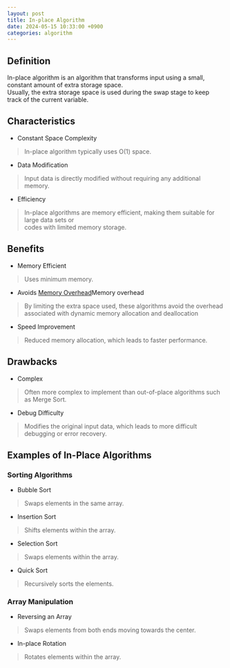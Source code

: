 ```yaml
---
layout: post
title: In-place Algorithm
date: 2024-05-15 10:33:00 +0900
categories: algorithm
---
```

## Definition
In-place algorithm is an algorithm that transforms input using a small, constant amount of extra storage space.  
Usually, the extra storage space is used during the swap stage to keep track of the current variable.

## Characteristics
- Constant Space Complexity
> In-place algorithm typically uses O(1) space.
- Data Modification
> Input data is directly modified without requiring any additional memory.
- Efficiency 
> In-place algorithms are memory efficient, making them suitable for large data sets or  
codes with limited memory storage.



## Benefits
- Memory Efficient
> Uses minimum memory.

- Avoids <span class="hover-container"><span class="hover-target">Memory Overhead</span>Memory overhead<span class="info-box">Memory overhead refers to extra memory space consumed by a program/process beyond the actual data needed.</span></span>
>  By limiting the extra space used, these algorithms avoid the overhead  
associated with dynamic memory allocation and deallocation
- Speed Improvement
> Reduced memory allocation, which leads to faster performance.

## Drawbacks
- Complex
> Often more complex to implement than out-of-place algorithms such as Merge Sort.
- Debug Difficulty
> Modifies the original input data, which leads to more difficult debugging or error recovery.


## Examples of In-Place Algorithms
### Sorting Algorithms
- Bubble Sort
> Swaps elements in the same array.
- Insertion Sort
> Shifts elements within the array.
- Selection Sort
> Swaps elements within the array.
- Quick Sort
> Recursively sorts the elements.

### Array Manipulation
- Reversing an Array
> Swaps elements from both ends moving towards the center.
- In-place Rotation
> Rotates elements within the array.


<style>
.hover-container {
    position: relative;
    display: inline-block;
}

.hover-target {
    text-decoration: underline;
    cursor: pointer;
}

.info-box {
    visibility: hidden;
    width: 200px;
    background-color: #555;
    color: #fff;
    text-align: center;
    border-radius: 5px;
    padding: 10px;
    position: absolute;
    z-index: 1;
    bottom: 125%; /* Position above the hover element */
    left: 50%;
    margin-left: -100px; /* Center the box */
    opacity: 0;
    transition: opacity 0.3s;
}

.hover-container:hover .info-box {
    visibility: visible;
    opacity: 1;
}
</style>